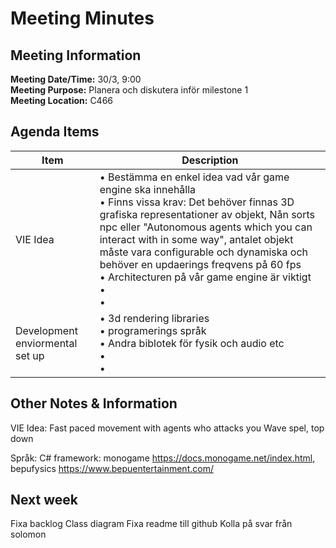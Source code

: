 # Meeting Minutes
## Meeting Information
**Meeting Date/Time:** 30/3, 9:00  
**Meeting Purpose:** Planera och diskutera inför milestone 1   
**Meeting Location:** C466  

## Agenda Items

Item | Description
---- | ----
VIE Idea | • Bestämma en enkel idea vad vår game engine ska innehålla<br>• Finns vissa krav: Det behöver finnas 3D grafiska representationer av objekt, Nån sorts npc eller "Autonomous agents which you can interact with in some way", antalet objekt måste vara configurable och dynamiska och behöver en updaerings freqvens på 60 fps<br>• Architecturen på vår game engine är viktigt<br>• <br>• 
Development enviormental set up | • 3d rendering libraries<br>• programerings språk<br>• Andra biblotek för fysik och audio etc<br>• <br>• 


## Other Notes & Information
VIE Idea: Fast paced movement with agents who attacks you
Wave spel, top down

Språk: C#
framework: monogame https://docs.monogame.net/index.html, bepufysics https://www.bepuentertainment.com/

## Next week
Fixa backlog
Class diagram
Fixa readme till github
Kolla på svar från solomon
